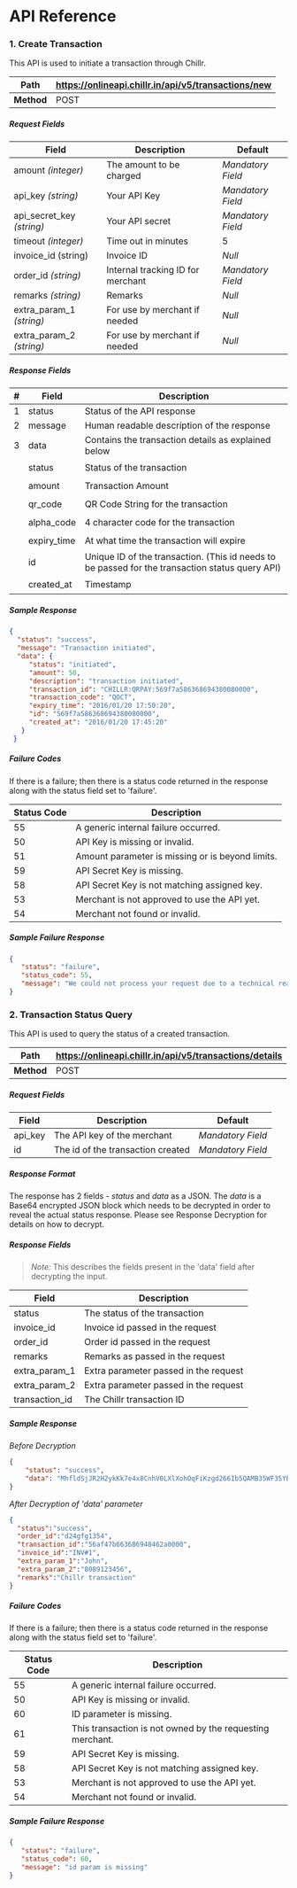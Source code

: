# API Reference

### 1. Create Transaction

This API is used to initiate a transaction through Chillr.

| Path | https://onlineapi.chillr.in/api/v5/transactions/new |
| -- | -- |
| **Method** | POST |

##### Request Fields

| Field | Description | Default |
| -- | -- | -- |
| amount _(integer)_| The amount to be charged | _Mandatory Field_ |
| api\_key _(string)_| Your API Key | _Mandatory Field_ |
| api\_secret\_key _(string)_ | Your API secret | _Mandatory Field_ |
| timeout _(integer)_ | Time out in minutes | 5 |
| invoice\_id (string) | Invoice ID | _Null_
| order\_id _(string)_ | Internal tracking ID for merchant | _Mandatory Field_ |
| remarks _(string)_ | Remarks | _Null_ |
| extra\_param\_1 _(string)_ | For use by merchant if needed | _Null_ |
| extra\_param\_2 _(string)_ | For use by merchant if needed | _Null_ |

##### Response Fields

| # | Field| Description |
| -- | -- | -- |
| 1 | status | Status of the API response |
| 2 | message | Human readable description of the response |
| 3 | data | Contains the transaction details as explained below |
| &#149; | status | Status of the transaction |
| &#149; | amount | Transaction Amount |
| &#149; | qr\_code | QR Code String for the transaction |
| &#149; | alpha\_code | 4 character code for the transaction |
| &#149; | expiry_time | At what time the transaction will expire |
| &#149; | id | Unique ID of the transaction. (This id needs to be passed for the transaction status query API) |
| &#149; | created_at | Timestamp |


##### Sample Response
```json
{
  "status": "success",
  "message": "Transaction initiated",
  "data": {
     "status": "initiated",
     "amount": 50,
     "description": "transaction initiated",
     "transaction_id": "CHILLR:QRPAY:569f7a586368694380080000",
     "transaction_code": "QOCT",
     "expiry_time": "2016/01/20 17:50:20",
     "id": "569f7a586368694380080000",
     "created_at": "2016/01/20 17:45:20"
   }
 }
```

##### Failure Codes

If there is a failure; then there is a status code returned in the response along with the status field set to 'failure'.

| Status Code | Description |
| -- | -- |
| 55 | A generic internal failure occurred. |
| 50 | API Key is missing or invalid. |
| 51 | Amount parameter is missing or is beyond limits. |
| 59 | API Secret Key is missing. |
| 58 | API Secret Key is not matching assigned key. |
| 53 | Merchant is not approved to use the API yet. |
| 54 | Merchant not found or invalid. |

##### Sample Failure Response
```json
{ 
   "status": "failure",
   "status_code": 55,
   "message": "We could not process your request due to a technical reasons. Sorry for the trouble."             
}
```

### 2. Transaction Status Query

This API is used to query the status of a created transaction.

| Path | https://onlineapi.chillr.in/api/v5/transactions/details |
| -- | -- |
| **Method** | POST |

##### Request Fields

| Field | Description | Default |
| -- | -- | -- |
| api_key | The API key of the merchant | _Mandatory Field_ |
| id | The id of the transaction created | _Mandatory Field_ |


##### Response Format
The response has 2 fields - _status_ and _data_ as a JSON. The _data_ is a Base64 encrypted JSON block which needs to be decrypted in order to reveal the actual status response. Please see Response Decryption for details on how to decrypt.


##### Response Fields

> _Note:_ This describes the fields present in the 'data' field after decrypting the input. 

| Field| Description |
|  -- | -- |
| status | The status of the transaction| 
| invoice\_id | Invoice id passed in the request|
| order\_id | Order id passed in the request |
| remarks | Remarks as passed in the request |
| extra\_param\_1 | Extra parameter passed in the request |
| extra\_param\_2 | Extra parameter passed in the request |
| transaction_id | The Chillr transaction ID |

##### Sample Response

_Before Decryption_

```json
{
    "status": "success",
    "data": "MhfldSjJR2H2ykKk7e4x8CnhV0LXlXohOqFiKzgd266Ib5QAMB35WF35YErY\nXQtv8ogVflJzIB1R1kziWx/0zhqpHW52EgFpgPjwbD5OIsXGdbeaO3di1inn\nG77NCG+pAaOYMzZb2p70WMfflEkA+GJO8DXU89pcNXZZosuWLsnZZENvAOQ7\n9+Qis+mxDPdSo/7U91FtvyqXTKqxgUQWqIw2zrYV+684R9gyhx+ayHM=\n"
}
```

_After Decryption of 'data' parameter_ 
```json
{
  "status":"success",
  "order_id":"d24gfg1354",
  "transaction_id":"56af47b663686948462a0000",
  "invoice_id":"INV#1",
  "extra_param_1":"John",
  "extra_param_2":"8089123456",
  "remarks":"Chillr transaction"
}
```

##### Failure Codes

If there is a failure; then there is a status code returned in the response along with the status field set to 'failure'.

| Status Code | Description |
| -- | -- |
| 55 | A generic internal failure occurred. |
| 50 | API Key is missing or invalid. |
| 60 | ID parameter is missing. |
| 61 | This transaction is not owned by the requesting merchant.|
| 59 | API Secret Key is missing. |
| 58 | API Secret Key is not matching assigned key. |
| 53 | Merchant is not approved to use the API yet. |
| 54 | Merchant not found or invalid. |


##### Sample Failure Response
```json
{ 
   "status": "failure",
   "status_code": 60,
   "message": "id param is missing"
}
```